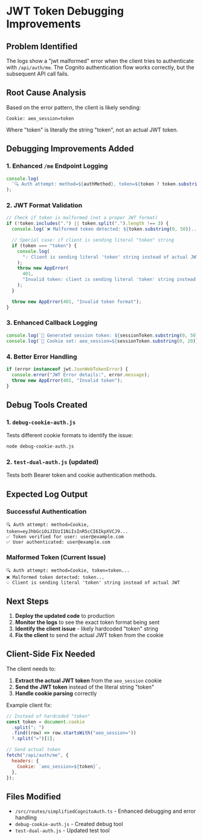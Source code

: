 # JWT Token Debugging Improvements

## Problem Identified

The logs show a "jwt malformed" error when the client tries to authenticate with `/api/auth/me`. The Cognito authentication flow works correctly, but the subsequent API call fails.

## Root Cause Analysis

Based on the error pattern, the client is likely sending:

```
Cookie: aeo_session=token
```

Where "token" is literally the string "token", not an actual JWT token.

## Debugging Improvements Added

### 1. Enhanced `/me` Endpoint Logging

```typescript
console.log(
  `🔍 Auth attempt: method=${authMethod}, token=${token ? token.substring(0, 20) + "..." : "none"}`
);
```

### 2. JWT Format Validation

```typescript
// Check if token is malformed (not a proper JWT format)
if (!token.includes(".") || token.split(".").length !== 3) {
  console.log(`❌ Malformed token detected: ${token.substring(0, 50)}...`);

  // Special case: if client is sending literal "token" string
  if (token === "token") {
    console.log(
      "💡 Client is sending literal 'token' string instead of actual JWT"
    );
    throw new AppError(
      401,
      "Invalid token: client is sending literal 'token' string instead of actual JWT token"
    );
  }

  throw new AppError(401, "Invalid token format");
}
```

### 3. Enhanced Callback Logging

```typescript
console.log(`🔑 Generated session token: ${sessionToken.substring(0, 50)}...`);
console.log(`🍪 Cookie set: aeo_session=${sessionToken.substring(0, 20)}...`);
```

### 4. Better Error Handling

```typescript
if (error instanceof jwt.JsonWebTokenError) {
  console.error("JWT Error details:", error.message);
  throw new AppError(401, "Invalid token");
}
```

## Debug Tools Created

### 1. `debug-cookie-auth.js`

Tests different cookie formats to identify the issue:

```bash
node debug-cookie-auth.js
```

### 2. `test-dual-auth.js` (updated)

Tests both Bearer token and cookie authentication methods.

## Expected Log Output

### Successful Authentication

```
🔍 Auth attempt: method=Cookie, token=eyJhbGciOiJIUzI1NiIsInR5cCI6IkpXVCJ9...
✅ Token verified for user: user@example.com
✅ User authenticated: user@example.com
```

### Malformed Token (Current Issue)

```
🔍 Auth attempt: method=Cookie, token=token...
❌ Malformed token detected: token...
💡 Client is sending literal 'token' string instead of actual JWT
```

## Next Steps

1. **Deploy the updated code** to production
2. **Monitor the logs** to see the exact token format being sent
3. **Identify the client issue** - likely hardcoded "token" string
4. **Fix the client** to send the actual JWT token from the cookie

## Client-Side Fix Needed

The client needs to:

1. **Extract the actual JWT token** from the `aeo_session` cookie
2. **Send the JWT token** instead of the literal string "token"
3. **Handle cookie parsing** correctly

Example client fix:

```javascript
// Instead of hardcoded "token"
const token = document.cookie
  .split("; ")
  .find((row) => row.startsWith("aeo_session="))
  ?.split("=")[1];

// Send actual token
fetch("/api/auth/me", {
  headers: {
    Cookie: `aeo_session=${token}`,
  },
});
```

## Files Modified

- `/src/routes/simplifiedCognitoAuth.ts` - Enhanced debugging and error handling
- `debug-cookie-auth.js` - Created debug tool
- `test-dual-auth.js` - Updated test tool
